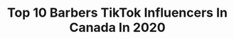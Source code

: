 ---
title: Top 10 Barbers TikTok Influencers In Canada In 2020
description: >-
  Find top barbers TikTok influencers in Canada in 2020. Most popular hashtags: #india #canada #beard #boredathome.
platform: TikTok
profiles:
  - username: "ac_bl3nds"
    fullname: >-
      Alexcarisofficial
    location: "Canada"
    followers: 103952
    engagement: 580
    commentsToLikes: 0.013633
    id: ck806z4mwn93h0j78pb2xc8t4
    verified: false
    hashtags: "#corvette, #brampton, #sportscar, #haircut"
  - username: "itsfreshjame"
    fullname: >-
      JB
    location: "Canada"
    followers: 9528
    engagement: 694
    commentsToLikes: 0.018945
    id: ck90r261okrm70j782y2cmffd
    verified: false
    hashtags: "#hairtutorials, #parents, #friends, #dontcheat"
  - username: "nagarhairstyler"
    fullname: >-
      Nagar Hairstyler
    location: "Canada"
    followers: 30578
    engagement: 697
    commentsToLikes: 0.015492
    id: ckan4ser9bla40i78g8u92co8
    verified: false
    hashtags: "#viral, #challenge, #excuses, #zigzaghairlook"
  - username: "mandeepgill_fadefactory"
    fullname: >-
      Fade factory surrey
    location: "Canada"
    followers: 21343
    engagement: 295
    commentsToLikes: 0.006123
    id: ck81s0s4qp6r40j78u2tx9yo8
    verified: false
    hashtags: "#notapro, #surreypind, #hairgoals, #naturelove"
  - username: "kapillnagpal"
    fullname: >-
      Kapil Nagpal
    location: "Canada"
    followers: 14602
    engagement: 359
    commentsToLikes: 0.015856
    id: ck81s0pb8p6710j78htkq1y8z
    verified: false
    hashtags: "#dope, #highlight, #lifesgood, #joblessme"
  - username: "manindersandhu2"
    fullname: >-
      parm sandhu
    location: "Canada"
    followers: 20761
    engagement: 638
    commentsToLikes: 0.021403
    id: ck80or7s6jgkn0j78dpuo8ctr
    verified: false
    hashtags: "#officelife, #lowfade, #karanaujla, #selfcare"
  - username: "hair_house_boys"
    fullname: >-
      Roop brar
    location: "Canada"
    followers: 65783
    engagement: 475
    commentsToLikes: 0.005685
    id: ck80os2tsjnzi0j781u7ph5cp
    verified: false
    hashtags: "#chill, #hairflip, #tattoo, #fade"
  - username: "manrajaujlahair"
    fullname: >-
      Manraj Aujla
    location: "Canada"
    followers: 24834
    engagement: 418
    commentsToLikes: 0.004395
    id: ckacl6j3peaeh0i78y1x7jvbf
    verified: false
    hashtags: "#india, #basketball, #boredathome, #ammyvirk"
  - username: "sehgal.srishti"
    fullname: >-
      Srishti Sehgal
    location: "Canada"
    followers: 9438
    engagement: 640
    commentsToLikes: 0.018362
    id: ck90r25iqkrhc0j78fde6rawn
    verified: false
    hashtags: "#karnaajula, #richgirl, #itsshowtime, #girls"
  - username: "mohamadsbarber"
    fullname: >-
      mohamadsbarber
    location: "Canada"
    followers: 26167
    engagement: 329
    commentsToLikes: 0.005257
    id: cka0ur93yviqv0i781xqa1d1a
    verified: false
    hashtags: "#onlyhuman, #hoopsathome, #promportrait, #lebanese"
---